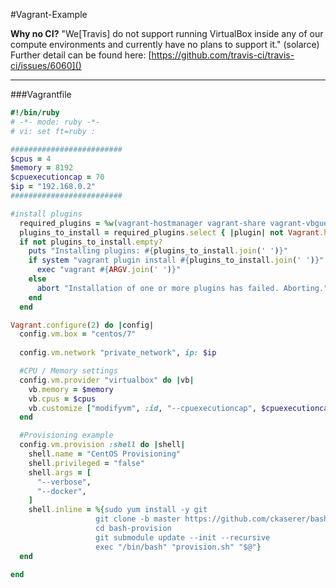 #Vagrant-Example

**Why no CI?** "We[Travis] do not support running VirtualBox inside any of our compute environments and currently have no plans to support it." (solarce) </br>
Further detail can be found here: [https://github.com/travis-ci/travis-ci/issues/6060]()

---

###Vagrantfile

```ruby
#!/bin/ruby
# -*- mode: ruby -*-
# vi: set ft=ruby :

#########################
$cpus = 4
$memory = 8192
$cpuexecutioncap = 70
$ip = "192.168.0.2"
#########################

#install plugins
  required_plugins = %w(vagrant-hostmanager vagrant-share vagrant-vbguest)
  plugins_to_install = required_plugins.select { |plugin| not Vagrant.has_plugin? plugin }
  if not plugins_to_install.empty?
    puts "Installing plugins: #{plugins_to_install.join(' ')}"
    if system "vagrant plugin install #{plugins_to_install.join(' ')}"
      exec "vagrant #{ARGV.join(' ')}"
    else
      abort "Installation of one or more plugins has failed. Aborting."
    end
  end

Vagrant.configure(2) do |config|
  config.vm.box = "centos/7"
  
  config.vm.network "private_network", ip: $ip

  #CPU / Memory settings
  config.vm.provider "virtualbox" do |vb|
    vb.memory = $memory
    vb.cpus = $cpus
    vb.customize ["modifyvm", :id, "--cpuexecutioncap", $cpuexecutioncap]
  end

  #Provisioning example
  config.vm.provision :shell do |shell|
    shell.name = "CentOS Provisioning"
    shell.privileged = "false"
    shell.args = [
      "--verbose",
      "--docker",
    ]
    shell.inline = %{sudo yum install -y git
                   git clone -b master https://github.com/ckaserer/bash-provision.git
                   cd bash-provision
                   git submodule update --init --recursive 
                   exec "/bin/bash" "provision.sh" "$@"}
  end

end
```